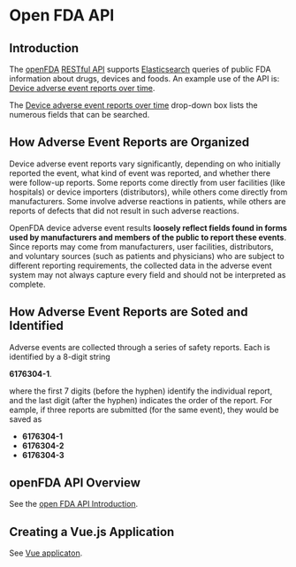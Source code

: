 # Open FDA API

## Introduction

The [openFDA](https://open.fda.gov/apis) [RESTful API](https://aws.amazon.com/what-is/restful-api/) supports [Elasticsearch](https://www.elastic.co/enterprise-search) queries of public FDA information about drugs, devices and foods. An example use of the API is: [Device adverse event reports over time](https://open.fda.gov/apis/device/event/explore-the-api-with-an-interactive-chart/).

The [Device adverse event reports over time](https://open.fda.gov/apis/device/event/explore-the-api-with-an-interactive-chart/) drop-down box lists the numerous fields that can be searched.

## How Adverse Event Reports are Organized

Device adverse event reports vary significantly, depending on who initially reported the event, what kind of event was reported, and whether there were follow-up reports. Some reports
come directly from user facilities (like hospitals) or device importers (distributors), while others come directly from manufacturers. Some involve adverse reactions in patients, while
others are reports of defects that did not result in such adverse reactions.

OpenFDA device adverse event results **loosely reflect fields found in forms used by manufacturers and members of the public to report these events**. Since reports
may come from manufacturers, user facilities, distributors, and voluntary sources (such as patients and physicians) who are subject to different reporting
requirements, the collected data in the adverse event system may not always capture every field and should not be interpreted as complete.

## How Adverse Event Reports are Soted and Identified

Adverse events are collected through a series of safety reports. Each is identified by a 8-digit string

  **6176304-1**.

where the first 7 digits (before the hyphen) identify the individual report, and the last digit (after the hyphen) indicates the order of the report. For eample, if three reports are submitted (for the same event),
they would be saved as

- **6176304-1**
- **6176304-2**
- **6176304-3**
 
## openFDA API Overview

See the [open FDA API Introduction](docs/api.md).

## Creating a Vue.js Application

See [Vue applicaton](docs/vue.md).

